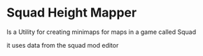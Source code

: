 # Squad Height Mapper
Is a Utility for creating minimaps for maps in a game called Squad

it uses data from the squad mod editor

